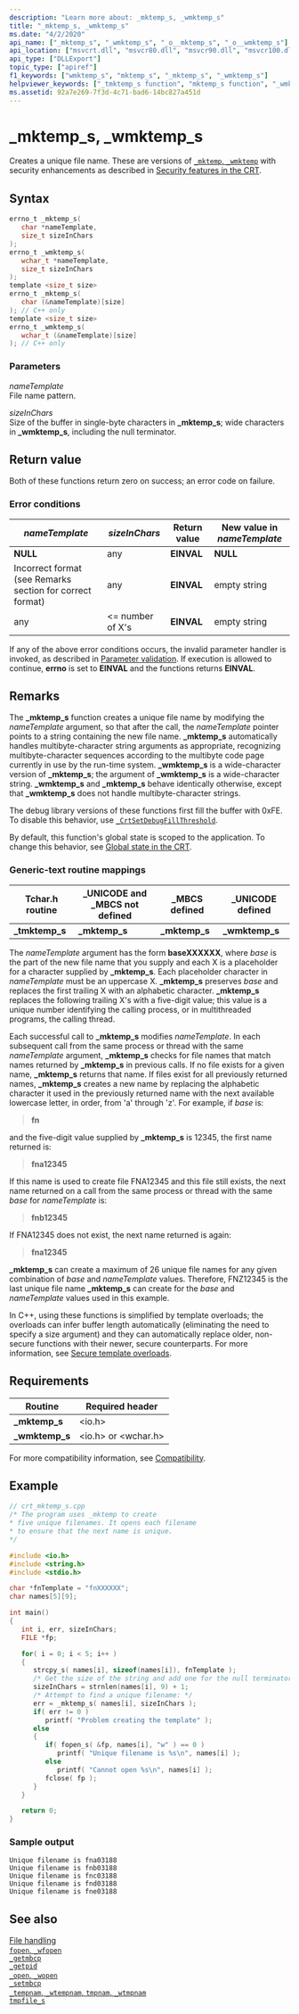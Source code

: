 ```yaml
---
description: "Learn more about: _mktemp_s, _wmktemp_s"
title: "_mktemp_s, _wmktemp_s"
ms.date: "4/2/2020"
api_name: ["_mktemp_s", "_wmktemp_s", "_o__mktemp_s", "_o__wmktemp_s"]
api_location: ["msvcrt.dll", "msvcr80.dll", "msvcr90.dll", "msvcr100.dll", "msvcr100_clr0400.dll", "msvcr110.dll", "msvcr110_clr0400.dll", "msvcr120.dll", "msvcr120_clr0400.dll", "ucrtbase.dll", "api-ms-win-crt-stdio-l1-1-0.dll", "api-ms-win-crt-private-l1-1-0.dll"]
api_type: ["DLLExport"]
topic_type: ["apiref"]
f1_keywords: ["wmktemp_s", "mktemp_s", "_mktemp_s", "_wmktemp_s"]
helpviewer_keywords: ["_tmktemp_s function", "mktemp_s function", "_wmktemp_s function", "_mktemp_s function", "files [C++], temporary", "tmktemp_s function", "wmktemp_s function", "temporary files [C++]"]
ms.assetid: 92a7e269-7f3d-4c71-bad6-14bc827a451d
---
```

# _mktemp_s, _wmktemp_s

Creates a unique file name. These are versions of [`_mktemp`, `_wmktemp`](mktemp-wmktemp.md) with security enhancements as described in [Security features in the CRT](../security-features-in-the-crt.md).

## Syntax

```C
errno_t _mktemp_s(
   char *nameTemplate,
   size_t sizeInChars
);
errno_t _wmktemp_s(
   wchar_t *nameTemplate,
   size_t sizeInChars
);
template <size_t size>
errno_t _mktemp_s(
   char (&nameTemplate)[size]
); // C++ only
template <size_t size>
errno_t _wmktemp_s(
   wchar_t (&nameTemplate)[size]
); // C++ only
```

### Parameters

*nameTemplate*\
File name pattern.

*sizeInChars*\
Size of the buffer in single-byte characters in **_mktemp_s**; wide characters in **_wmktemp_s**, including the null terminator.

## Return value

Both of these functions return zero on success; an error code on failure.

### Error conditions

|*nameTemplate*|*sizeInChars*|Return value|New value in *nameTemplate*|
|----------------|-------------------|----------------------|-------------------------------|
|**NULL**|any|**EINVAL**|**NULL**|
|Incorrect format (see Remarks section for correct format)|any|**EINVAL**|empty string|
|any|<= number of X's|**EINVAL**|empty string|

If any of the above error conditions occurs, the invalid parameter handler is invoked, as described in [Parameter validation](../parameter-validation.md). If execution is allowed to continue, **errno** is set to **EINVAL** and the functions returns **EINVAL**.

## Remarks

The **_mktemp_s** function creates a unique file name by modifying the *nameTemplate* argument, so that after the call, the *nameTemplate* pointer points to a string containing the new file name. **_mktemp_s** automatically handles multibyte-character string arguments as appropriate, recognizing multibyte-character sequences according to the multibyte code page currently in use by the run-time system. **_wmktemp_s** is a wide-character version of **_mktemp_s**; the argument of **_wmktemp_s** is a wide-character string. **_wmktemp_s** and **_mktemp_s** behave identically otherwise, except that **_wmktemp_s** does not handle multibyte-character strings.

The debug library versions of these functions first fill the buffer with 0xFE. To disable this behavior, use [`_CrtSetDebugFillThreshold`](crtsetdebugfillthreshold.md).

By default, this function's global state is scoped to the application. To change this behavior, see [Global state in the CRT](../global-state.md).

### Generic-text routine mappings

|Tchar.h routine|_UNICODE and _MBCS not defined|_MBCS defined|_UNICODE defined|
|---------------------|--------------------------------------|--------------------|-----------------------|
|**_tmktemp_s**|**_mktemp_s**|**_mktemp_s**|**_wmktemp_s**|

The *nameTemplate* argument has the form **baseXXXXXX**, where *base* is the part of the new file name that you supply and each X is a placeholder for a character supplied by **_mktemp_s**. Each placeholder character in *nameTemplate* must be an uppercase X. **_mktemp_s** preserves *base* and replaces the first trailing X with an alphabetic character. **_mktemp_s** replaces the following trailing X's with a five-digit value; this value is a unique number identifying the calling process, or in multithreaded programs, the calling thread.

Each successful call to **_mktemp_s** modifies *nameTemplate*. In each subsequent call from the same process or thread with the same *nameTemplate* argument, **_mktemp_s** checks for file names that match names returned by **_mktemp_s** in previous calls. If no file exists for a given name, **_mktemp_s** returns that name. If files exist for all previously returned names, **_mktemp_s** creates a new name by replacing the alphabetic character it used in the previously returned name with the next available lowercase letter, in order, from 'a' through 'z'. For example, if *base* is:

> **fn**

and the five-digit value supplied by **_mktemp_s** is 12345, the first name returned is:

> **fna12345**

If this name is used to create file FNA12345 and this file still exists, the next name returned on a call from the same process or thread with the same *base* for *nameTemplate* is:

> **fnb12345**

If FNA12345 does not exist, the next name returned is again:

> **fna12345**

**_mktemp_s** can create a maximum of 26 unique file names for any given combination of *base* and *nameTemplate* values. Therefore, FNZ12345 is the last unique file name **_mktemp_s** can create for the *base* and *nameTemplate* values used in this example.

In C++, using these functions is simplified by template overloads; the overloads can infer buffer length automatically (eliminating the need to specify a size argument) and they can automatically replace older, non-secure functions with their newer, secure counterparts. For more information, see [Secure template overloads](../secure-template-overloads.md).

## Requirements

|Routine|Required header|
|-------------|---------------------|
|**_mktemp_s**|\<io.h>|
|**_wmktemp_s**|\<io.h> or \<wchar.h>|

For more compatibility information, see [Compatibility](../compatibility.md).

## Example

```cpp
// crt_mktemp_s.cpp
/* The program uses _mktemp to create
* five unique filenames. It opens each filename
* to ensure that the next name is unique.
*/

#include <io.h>
#include <string.h>
#include <stdio.h>

char *fnTemplate = "fnXXXXXX";
char names[5][9];

int main()
{
   int i, err, sizeInChars;
   FILE *fp;

   for( i = 0; i < 5; i++ )
   {
      strcpy_s( names[i], sizeof(names[i]), fnTemplate );
      /* Get the size of the string and add one for the null terminator.*/
      sizeInChars = strnlen(names[i], 9) + 1;
      /* Attempt to find a unique filename: */
      err = _mktemp_s( names[i], sizeInChars );
      if( err != 0 )
         printf( "Problem creating the template" );
      else
      {
         if( fopen_s( &fp, names[i], "w" ) == 0 )
            printf( "Unique filename is %s\n", names[i] );
         else
            printf( "Cannot open %s\n", names[i] );
         fclose( fp );
      }
   }

   return 0;
}
```

### Sample output

```Output
Unique filename is fna03188
Unique filename is fnb03188
Unique filename is fnc03188
Unique filename is fnd03188
Unique filename is fne03188
```

## See also

[File handling](../file-handling.md)\
[`fopen`, `_wfopen`](fopen-wfopen.md)\
[`_getmbcp`](getmbcp.md)\
[`_getpid`](getpid.md)\
[`_open`, `_wopen`](open-wopen.md)\
[`_setmbcp`](setmbcp.md)\
[`_tempnam`, `_wtempnam`, `tmpnam`, `_wtmpnam`](tempnam-wtempnam-tmpnam-wtmpnam.md)\
[`tmpfile_s`](tmpfile-s.md)
